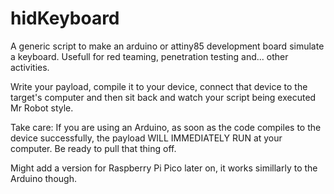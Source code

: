 # hidKeyboard
A generic script to make an arduino or attiny85 development board simulate a keyboard. Usefull for red teaming, penetration testing and... other activities.

Write your payload, compile it to your device, connect that device to the target's computer and then sit back and watch your script being executed Mr Robot style.

Take care: If you are using an Arduino, as soon as the code compiles to the device successfully, the payload WILL IMMEDIATELY RUN at your computer. Be ready to pull that thing off.

Might add a version for Raspberry Pi Pico later on, it works simillarly to the Arduino though.
